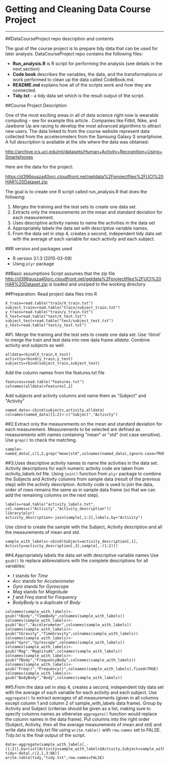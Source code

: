 # Getting and Cleaning Data Course Project
--------------------------------------------
##DataCourseProject repo description and contents

The goal of the course project is to prepare tidy data that can be used for later analysis.
DataCourseProject repo contains the following files:
- **Run_analysis.R** is R script for performing the analysis (see details in the next section)
- **Code book** describes the variables, the data, and the transformations or work performed to clean up the data called CodeBook.md. 
- **README.md** explains how all of the scripts work and how they are connected.   
- **Tidy.txt** - a tidy data set which is the result output of the script.

##Course Project Description

One of the most exciting areas in all of data science right now is wearable computing - see for example this article . Companies like Fitbit, Nike, and Jawbone Up are racing to develop the most advanced algorithms to attract new users. The data linked to from the course website represent data collected from the accelerometers from the Samsung Galaxy S smartphone. A full description is available at the site where the data was obtained: 

http://archive.ics.uci.edu/ml/datasets/Human+Activity+Recognition+Using+Smartphones 

Here are the data for the project: 

https://d396qusza40orc.cloudfront.net/getdata%2Fprojectfiles%2FUCI%20HAR%20Dataset.zip 

 The goal is to create one R script called run_analysis.R that does the following: 
 1. Merges the training and the test sets to create one data set.
 2. Extracts only the measurements on the mean and standard deviation for each measurement. 
 3. Uses descriptive activity names to name the activities in the data set
 4. Appropriately labels the data set with descriptive variable names. 
 5. From the data set in step 4, creates a second, independent tidy data set with the average of each variable for each activity and each subject.

##R version and packages used
* R version 3.1.3 (2015-03-09)
* Using `plyr` package

##Basic assumptions
Script assumes that the zip file http://d396qusza40orc.cloudfront.net/getdata%2Fprojectfiles%2FUCI%20HAR%20Dataset.zip is loaded and unziped to the working directory

##Preparation: Read project data files into R
```{r}
X_train=read.table("train/X_train.txt")
subject_train=read.table("train/subject_train.txt")
y_train=read.table("train/y_train.txt")
X_test=read.table("test/X_test.txt")
subject_test=read.table("test/subject_test.txt")
y_test=read.table("test/y_test.txt")
```
##1. Merge the training and the test sets to create one data set.
Use 'rbind' to merge the train and test data into new data frame *alldata*. Combine activity and subjects as well.
```{r}
alldata=rbind(X_train,X_test)
activity=rbind(y_train,y_test)
subjects=rbind(subject_train,subject_test)
```
Add the column names from the features.txt file
```{r}
features=read.table("features.txt")
colnames(alldata)=features[,2]
```
Add subjects and activity columns and name them as "Subject" and "Activity"
```{r}
named_data<-cbind(subjects,activity,alldata)
colnames(named_data)[1:2]<-c("Subject","Activity")
```
##2.Extract only the measurements on the mean and standard deviation for each measurement.
Measurements to be selected are defined as measurements with names containing "mean" or  "std" (not case sensitive). Use `grep()` to check the matching.
```{r}
sample<-named_data[,c(1,2,grep("mean|std",colnames(named_data),ignore.case=TRUE))]
```
##3.Uses descriptive activity names to name the activities in the data set.
Activity descriptions for each numeric activity code are taken from *activity_labels.txt* file. Using `join()` function from `plyr` package to combine the Subjects and Activity columns from sample data (result of the previous step) with the activity description. Activity code is used to join the data, order of rows remains the same as in sample data frame (so that we can add the remaining columns on the next step).  
```{r}
labels=read.table("activity_labels.txt",
col.names=c("Activity","Activity_description"))
library(plyr)
activity_description<-join(sample[,1:2],labels,by="Activity")
```
Use cbind to create the sample with the Subject, Activity description and all the measurements of mean and std.
```{r}
sample_with_labels<-cbind(Subject=activity_description[,1],
Activity=activity_description[,3],sample[,-(1:2)])
```
##4.Appropriately labels the data set with descriptive variable names
Use `gsub()` to replace abbreviations with the complete descriptions for all variables:
* *t* stands for *Time*
* *Acc* stands for *Accelerometer*
* *Gyro* stands for *Gyroscope*
* *Mag* stands for *Magnitude*
* *f* and *Freq* stand for *Frequency*
* *BodyBody* is a duplicate of *Body* 
```{r}
colnames(sample_with_labels)<-gsub("tBody","TimeBody",colnames(sample_with_labels))
colnames(sample_with_labels)<-gsub("Acc","Accelerometer",colnames(sample_with_labels))
colnames(sample_with_labels)<-gsub("tGravity","TimeGravity",colnames(sample_with_labels))
colnames(sample_with_labels)<-gsub("Gyro","Gyroscope",colnames(sample_with_labels))
colnames(sample_with_labels)<-gsub("Mag","Magnitude",colnames(sample_with_labels))
colnames(sample_with_labels)<-gsub("fBody","FrequencyBody",colnames(sample_with_labels))
colnames(sample_with_labels)<-gsub("Freq()","Frequency()",colnames(sample_with_labels),fixed=TRUE)
colnames(sample_with_labels)<-gsub("BodyBody","Body",colnames(sample_with_labels))
```
##5.From the data set in step 4, creates a second, independent tidy data set with the average of each variable for each activity and each subject.
Use `aggregate()` to extract averages of all measurements (given in all columns except column 1 and column 2 of sample_with_labels data frame). Group by Activity and Subject (criterias should be given as a list, making sure to specify columns names as otherwise `aggregate()` function would replace the column names in the data frame). Put columns into the right order (Subject, Activity, then all the average measurements of mean and std) and write data into tidy.txt file using `write.table()` with `row.names` set to FALSE. *Tidy.txt* is the final output of the script. 
```{r}
data<-aggregate(sample_with_labels[,-(1:2)],by=list(Activity=sample_with_labels$Activity,Subject=sample_with_labels$Subject),mean)
tidy<-data[,c(2,1,3:88)]
write.table(tidy,"tidy.txt",row.names=FALSE)
```

